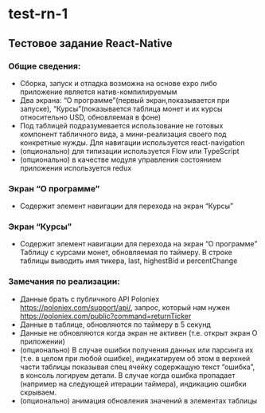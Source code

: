 # test-rn-1

## Тестовое задание React-Native

### Общие сведения:

* Сборка, запуск и отладка возможна на основе expo либо приложение является натив-компилируемым
* Два экрана: “О программе”(первый экран,показывается при запуске), “Курсы”(показывается таблица монет и их курсы относительно USD, обновляемая в фоне)
* Под таблицей подразумевается использование не готовых компонент табличного вида, а мини-реализация своего под конкретные нужды.
Для навигации используется react-navigation
* (опционально) для типизации используется Flow или TypeScript
* (опционально) в качестве модуля управления состоянием приложения используется redux

### Экран “О программе”
* Содержит элемент навигации для перехода на экран “Курсы”

### Экран “Курсы”
* Содержит элемент навигации для перехода на экран “О программе”
Таблицу с курсами монет, обновляемая по таймеру. В строке таблицы выводить имя тикера, last, highestBid и percentChange

### Замечания по реализации:
* Данные брать с публичного API Poloniex https://poloniex.com/support/api/, запрос, который нам нужен https://poloniex.com/public?command=returnTicker
* Данные в таблице, обновляются по таймеру в 5 секунд
* Данные не обновляются когда экран не активен (т.е. открыт экран О приложении)
* (опционально) В случае ошибки получения данных или парсинга их (т.е. в целом при любой ошибке), индикатируем об этом в верхней части таблицы показывая спец ячейку содержащую текст “ошибка”, в консоль логируем детали. В случае когда ошибка пропадает (например на следующей итерации таймера), индикацию ошибки скрываем.
* (опционально) анимация обновления значений в элементах таблицы
